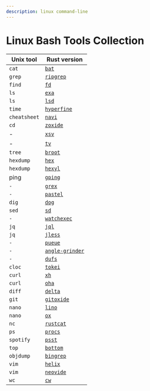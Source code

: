 ```yaml
---
description: linux command-line
---
```


# Linux Bash Tools Collection

| Unix tool    | Rust version                                             |
| ------------ | -------------------------------------------------------- |
| `cat`        | [`bat`](https://github.com/sharkdp/bat)                  |
| `grep`       | [`ripgrep`](https://github.com/BurntSushi/ripgrep)       |
| `find`       | [`fd`](https://github.com/sharkdp/fd)                    |
| `ls`         | [`exa`](https://github.com/ogham/exa)                    |
| `ls`         | [`lsd`](https://github.com/Peltoche/lsd)                 |
| `time`       | [`hyperfine`](https://github.com/sharkdp/hyperfine)      |
| `cheatsheet` | [`navi`](https://github.com/denisidoro/navi)             |
| `cd`         | [`zoxide`](https://github.com/ajeetdsouza/zoxide)        |
| -            | [`xsv`](https://github.com/BurntSushi/xsv)               |
| -            | [`tv`](https://github.com/alexhallam/tv)                 |
| `tree`       | [`broot`](https://github.com/Canop/broot)                |
| `hexdump`    | [`hex`](https://github.com/sitkevij/hex)                 |
| `hexdump`    | [`hexyl`](https://github.com/sharkdp/hexyl)              |
| ping         | [`gping`](https://github.com/orf/gping)                  |
| `-`          | [`grex`](https://github.com/pemistahl/grex)              |
| `-`          | [`pastel`](https://github.com/sharkdp/pastel)            |
| `dig`        | [`dog`](https://github.com/ogham/dog)                    |
| `sed`        | [`sd`](https://github.com/chmln/sd)                      |
| `-`          | [`watchexec`](https://github.com/watchexec/watchexec)    |
| `jq`         | [`jql`](https://github.com/yamafaktory/jql)              |
| `jq`         | [`jless`](https://github.com/PaulJuliusMartinez/jless)   |
| `-`          | [`pueue`](https://github.com/Nukesor/pueue)              |
| `-`          | [`angle-grinder`](https://github.com/rcoh/angle-grinder) |
| `-`          | [`dufs`](https://github.com/sigoden/dufs)                |
| `cloc`       | [`tokei`](https://github.com/XAMPPRocky/tokei)           |
| `curl`       | [`xh`](https://github.com/ducaale/xh)                    |
| `curl`       | [`oha`](https://github.com/hatoo/oha)                    |
| `diff`       | [`delta`](https://github.com/dandavison/delta)           |
| `git`        | [`gitoxide`](https://github.com/Byron/gitoxide)          |
| `nano`       | [`lino`](https://github.com/ahmednooor/lino)             |
| `nano`       | [`ox`](https://github.com/curlpipe/ox)                   |
| `nc`         | [`rustcat`](https://github.com/robiot/rustcat)           |
| `ps`         | [`procs`](https://github.com/dalance/procs)              |
| `spotify`    | [`psst`](https://github.com/jpochyla/psst)               |
| `top`        | [`bottom`](https://github.com/ClementTsang/bottom)       |
| `objdump`    | [`bingrep`](https://github.com/m4b/bingrep)              |
| `vim`        | [`helix`](https://github.com/helix-editor/helix)         |
| `vim`        | [`neovide`](https://github.com/neovide/neovide)          |
| `wc`         | [`cw`](https://github.com/Freaky/cw)                     |

